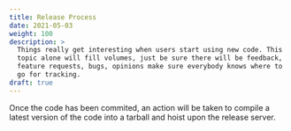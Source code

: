 ```yaml
---
title: Release Process
date: 2021-05-03
weight: 100
description: >
  Things really get interesting when users start using new code. This
  topic alone will fill volumes, just be sure there will be feedback,
  feature requests, bugs, opinions make sure everybody knows where to
  go for tracking.
draft: true
---
```


Once the code has been commited, an action will be taken to compile a
latest version of the code into a tarball and hoist upon the release
server.

